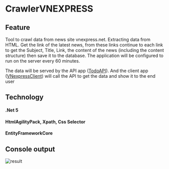 # CrawlerVNEXPRESS
## Feature
Tool to crawl data from news site vnexpress.net. Extracting data from HTML. Get the link of the latest news, from these links continue to each link to get the Subject, Title, Link, the content of the news (including the content structure) then save it to the database. The application will be configured to run on the server every 60 minutes.

The data will be served by the API app ([TodoAPI](https://github.com/rambothanh/TodoApi)). And the client app ([VNexpressClient](https://github.com/rambothanh/VnexpressClient)) will call the API to get the data and show it to the end user

## Technology
#### .Net 5
#### HtmlAgilityPack, Xpath, Css Selector
#### EntityFrameworkCore
## Console output
![result](https://user-images.githubusercontent.com/28246617/103145089-f0f8b700-4766-11eb-8331-69c470f08177.png)

